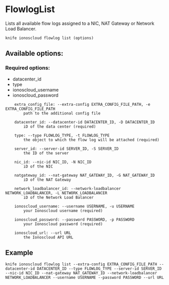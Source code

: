 # FlowlogList

Lists all available flow logs assigned to a NIC, NAT Gateway or Network Load Balancer.

```text
knife ionoscloud flowlog list (options)
```

## Available options:

### Required options:

* datacenter\_id
* type
* ionoscloud\_username
* ionoscloud\_password

```text
    extra_config_file: --extra-config EXTRA_CONFIG_FILE_PATH, -e EXTRA_CONFIG_FILE_PATH
        path to the additional config file

    datacenter_id: --datacenter-id DATACENTER_ID, -D DATACENTER_ID
        iD of the data center (required)

    type: --type FLOWLOG_TYPE, -t FLOWLOG_TYPE
        the object to which the flow log will be attached (required)

    server_id: --server-id SERVER_ID, -S SERVER_ID
        the ID of the server

    nic_id: --nic-id NIC_ID, -N NIC_ID
        iD of the NIC

    natgateway_id: --nat-gateway NAT_GATEWAY_ID, -G NAT_GATEWAY_ID
        iD of the NAT Gateway

    network_loadbalancer_id: --network-loadbalancer NETWORK_LOADBALANCER, -L NETWORK_LOADBALANCER
        iD of the Network Load Balancer

    ionoscloud_username: --username USERNAME, -u USERNAME
        your Ionoscloud username (required)

    ionoscloud_password: --password PASSWORD, -p PASSWORD
        your Ionoscloud password (required)

    ionoscloud_url: --url URL
        the Ionoscloud API URL

```
## Example

```text
knife ionoscloud flowlog list --extra-config EXTRA_CONFIG_FILE_PATH --datacenter-id DATACENTER_ID --type FLOWLOG_TYPE --server-id SERVER_ID --nic-id NIC_ID --nat-gateway NAT_GATEWAY_ID --network-loadbalancer NETWORK_LOADBALANCER --username USERNAME --password PASSWORD --url URL
```
